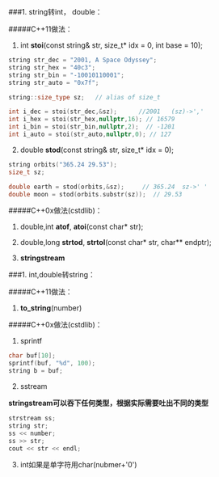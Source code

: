 ###1. string转int， double：

#####C++11做法：

1. int **stoi**(const string&  str, size_t* idx = 0, int base = 10);
```c++
string str_dec = "2001, A Space Odyssey";
string str_hex = "40c3";
string str_bin = "-10010110001";
string str_auto = "0x7f";

string::size_type sz;   // alias of size_t

int i_dec = stoi(str_dec,&sz);      //2001   (sz)->','
int i_hex = stoi(str_hex,nullptr,16); // 16579
int i_bin = stoi(str_bin,nullptr,2);  // -1201
int i_auto = stoi(str_auto,nullptr,0); // 127
```

2. double **stod**(const string&  str, size_t* idx = 0);
```c++
string orbits("365.24 29.53");
size_t sz;

double earth = stod(orbits,&sz);     // 365.24  sz->' '
double moon = stod(orbits.substr(sz));  // 29.53
```
#####C++0x做法(cstdlib)：

1. double,int **atof**, **atoi**(const char* str);

2. double,long **strtod**, **strtol**(const char* str, char** endptr);

3. **stringstream**

###1. int,double转string：

#####C++11做法：

1. **to_string**(number)

#####C++0x做法(cstdlib)：

1. sprintf
```c++
char buf[10];
sprintf(buf, "%d", 100);
string b = buf;
```
2. sstream

**stringstream可以吞下任何类型，根据实际需要吐出不同的类型**
```c++
strstream ss;
string str;
ss << number;
ss >> str;
cout << str << endl;
```
3. int如果是单字符用char(nubmer+'0')

